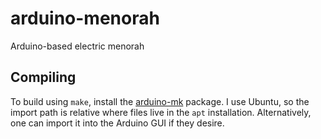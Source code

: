 # arduino-menorah
Arduino-based electric menorah

## Compiling

To build using `make`, install the
[arduino-mk](https://github.com/sudar/Arduino-Makefile) package. I use Ubuntu,
so the import path is relative where files live in the `apt` installation.
Alternatively, one can import it into the Arduino GUI if they desire.
